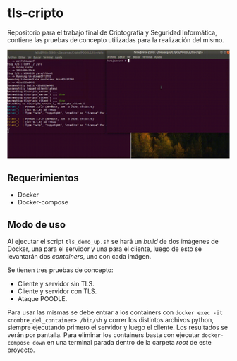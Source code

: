 # tls-cripto
Repositorio para el trabajo final de Criptografía y Seguridad Informática, contiene las pruebas de concepto utilizadas para la realización del mismo.

![Poodle Attack in Dockers!](https://raw.githubusercontent.com/czarnia/tls-cripto/Poodle-PoC/poodle-attack.gif)

## Requerimientos

- Docker
- Docker-compose

## Modo de uso

Al ejecutar el script ``tls_demo_up.sh`` se hará un _build_ de dos imágenes de Docker, una para el servidor y una para el cliente, luego de esto se levantarán dos _containers_, uno con cada imágen.

Se tienen tres pruebas de concepto: 

- Cliente y servidor sin TLS.
- Cliente y servidor con TLS.
- Ataque POODLE.

Para usar las mismas se debe entrar a los containers con ``docker exec -it <nombre_del_container> /bin/sh`` y correr los distintos archivos python, siempre ejecutando primero el servidor y luego el cliente. Los resultados se verán por pantalla.
Para eliminar los containers basta con ejecutar ``docker-compose down`` en una terminal parada dentro de la carpeta _root_ de este proyecto.